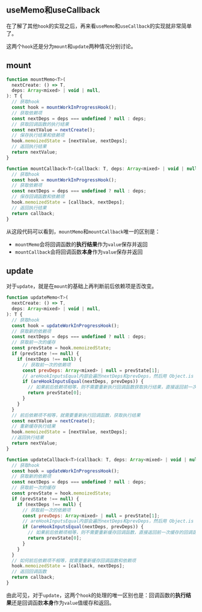 ## useMemo和useCallback

在了解了其他`hook`的实现之后，再来看`useMemo`和`useCallback`的实现就非常简单了。  

这两个`hook`还是分为`mount`和`update`两种情况分别讨论。

## mount

```js
function mountMemo<T>(
  nextCreate: () => T,
  deps: Array<mixed> | void | null,
): T {
  // 获取hook
  const hook = mountWorkInProgressHook();
  // 获取依赖项
  const nextDeps = deps === undefined ? null : deps;
  // 获取回调函数的执行结果
  const nextValue = nextCreate();
  // 保存执行结果和依赖项
  hook.memoizedState = [nextValue, nextDeps];
  // 返回执行结果
  return nextValue;
}

function mountCallback<T>(callback: T, deps: Array<mixed> | void | null): T {
  // 获取hook
  const hook = mountWorkInProgressHook();
  // 获取依赖项
  const nextDeps = deps === undefined ? null : deps;
  // 保存回调函数和依赖项
  hook.memoizedState = [callback, nextDeps];
  // 返回执行结果
  return callback;
}
```
从这段代码可以看到，`mountMemo`和`mountCallback`唯一的区别是：
+ `mountMemo`会将回调函数的**执行结果**作为`value`保存并返回
+ `mountCallback`会将回调函数**本身**作为`value`保存并返回

## update

对于`update`，就是在`mount`的基础上再判断前后依赖项是否改变。
```js
function updateMemo<T>(
  nextCreate: () => T,
  deps: Array<mixed> | void | null,
): T {
  // 获取hook
  const hook = updateWorkInProgressHook();
  // 获取新的依赖项
  const nextDeps = deps === undefined ? null : deps;
  // 获取前一次的缓存
  const prevState = hook.memoizedState;
  if (prevState !== null) {
    if (nextDeps !== null) {
      // 获取前一次的依赖项
      const prevDeps: Array<mixed> | null = prevState[1];
      // areHookInputsEqual内部会遍历nextDeps和prevDeps，然后用 Object.is 方法比较依赖项里面的每个值是否相等
      if (areHookInputsEqual(nextDeps, prevDeps)) {
        // 如果前后依赖项相等，则不需要重新执行回调函数获取执行结果，直接返回前一次缓存的值
        return prevState[0];
      }
    }
  }
  // 前后依赖项不相等，就需要重新执行回调函数，获取执行结果
  const nextValue = nextCreate();
  // 重新缓存执行结果
  hook.memoizedState = [nextValue, nextDeps];
  //返回执行结果
  return nextValue;
}

function updateCallback<T>(callback: T, deps: Array<mixed> | void | null): T {
  // 获取hook
  const hook = updateWorkInProgressHook();
  // 获取新的依赖项
  const nextDeps = deps === undefined ? null : deps;
  // 获取前一次的缓存
  const prevState = hook.memoizedState;
  if (prevState !== null) {
    if (nextDeps !== null) {
      // 获取前一次的依赖项
      const prevDeps: Array<mixed> | null = prevState[1];
      // areHookInputsEqual内部会遍历nextDeps和prevDeps，然后用 Object.is 方法比较依赖项里面的每个值是否相等
      if (areHookInputsEqual(nextDeps, prevDeps)) {
        // 如果前后依赖项相等，则不需要重新缓存回调函数，直接返回前一次缓存的回调函数
        return prevState[0];
      }
    }
  }
  // 如何前后依赖项不相等，就需要重新缓存回调函数和依赖项
  hook.memoizedState = [callback, nextDeps];
  // 返回回调函数
  return callback;
}
```
由此可见，对于`update`，这两个`hook`的处理的唯一区别也是：回调函数的**执行结果**还是回调函数**本身**作为`value`值缓存和返回。